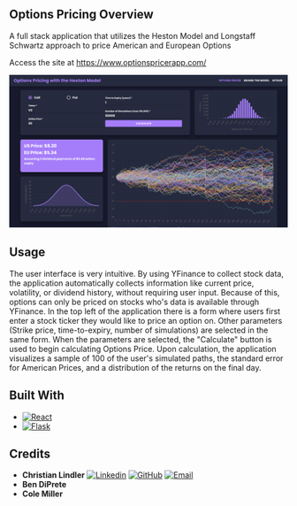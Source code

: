 ## Options Pricing Overview
A full stack application that utilizes the Heston Model and Longstaff Schwartz approach to price American and European Options

Access the site at https://www.optionspricerapp.com/

![App Screenshot](images/app_pic.png)

## Usage
The user interface is very intuitive. By using YFinance to collect stock data, the application automatically collects information like current price, volatility, or dividend history, without requiring user input. Because of this, options can only be priced on stocks who's data is available through YFinance.
In the top left of the application there is a form where users first enter a stock ticker they would like to price an option on. Other parameters (Strike price, time-to-expiry, number of simulations) are selected in the same form. When the parameters are selected, the "Calculate" button is used to begin calculating Options Price.
Upon calculation, the application visualizes a sample of 100 of the user's simulated paths, the standard error for American Prices, and a distribution of the returns on the final day.

## Built With
* <a href="https://reactjs.org/"><img src="https://img.shields.io/badge/React-20232A?style=for-the-badge&logo=react&logoColor=61DAFB" alt="React" width="100"></a>
* <a href="https://flask.palletsprojects.com/en/3.0.x/"><img src="https://flask.palletsprojects.com/en/3.0.x/_images/flask-horizontal.png" alt="Flask" width="100"></a>

## Credits
<ul>
   <li>
      <b>Christian Lindler</b>
      <a href="https://www.linkedin.com/in/christianlindler"><img src="https://cdn1.iconfinder.com/data/icons/logotypes/32/circle-linkedin-512.png" alt="Linkedin" width="30"></a>
      <a href="https://github.com/ChristianLindler"><img src="https://github.githubassets.com/assets/GitHub-Mark-ea2971cee799.png" alt="GitHub" width="30"></a>
      <a href="mailto:ChristianWLindler@gmail.com"><img src="https://static.vecteezy.com/system/resources/previews/016/716/465/non_2x/gmail-icon-free-png.png" alt="Email" width="30"></a>
   </li>
   <li>
      <b>
         Ben DiPrete
      </b>
   </li>
   <li>
      <b>
         Cole Miller
      </b>
   </li>
</ul>
